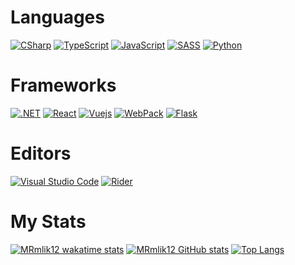 
# Languages

[![CSharp](https://img.shields.io/badge/c%23-%23239120.svg?style=for-the-badge&logo=c-sharp&logoColor=white)](https://github.com/MRmlik12)
[![TypeScript](https://img.shields.io/badge/typescript-%23007ACC.svg?style=for-the-badge&logo=typescript&logoColor=white)](https://github.com/MRmlik12)
[![JavaScript](https://img.shields.io/badge/javascript-%23323330.svg?style=for-the-badge&logo=javascript&logoColor=%23F7DF1E)](https://github.com/MRmlik12)
[![SASS](https://img.shields.io/badge/SASS-hotpink.svg?style=for-the-badge&logo=SASS&logoColor=white)](https://github.com/MRmlik12)
[![Python](https://img.shields.io/badge/python-%2314354C.svg?style=for-the-badge&logo=python&logoColor=white)](https://github.com/MRmlik12)

# Frameworks

[![.NET](https://img.shields.io/badge/.NET-5C2D91?style=for-the-badge&logo=.net&logoColor=white)](https://github.com/MRmlik12)
[![React](https://img.shields.io/badge/react-%2320232a.svg?style=for-the-badge&logo=react&logoColor=%2361DAFB)](https://github.com/MRmlik12)
[![Vuejs](https://img.shields.io/badge/vuejs-%2335495e.svg?style=for-the-badge&logo=vue-dot-js&logoColor=%234FC08D)](https://github.com/MRmlik12)
[![WebPack](https://img.shields.io/badge/webpack-%238DD6F9.svg?style=for-the-badge&logo=webpack&logoColor=black)](https://github.com/MRmlik12)
[![Flask](https://img.shields.io/badge/flask-%23000.svg?style=for-the-badge&logo=flask&logoColor=white)](https://github.com/MRmlik12)

# Editors

[![Visual Studio Code](https://img.shields.io/badge/VisualStudioCode-0078d7.svg?style=for-the-badge&logo=visual-studio-code&logoColor=white)](https://github.com/MRmlik12)
[![Rider](https://img.shields.io/badge/IntelliJIDEA-000000.svg?style=for-the-badge&logo=intellij-idea&logoColor=white)](https://github.com/MRmlik12)

# My Stats
[![MRmlik12 wakatime stats](https://github-readme-stats.vercel.app/api/wakatime?username=MRmlik12&theme=tokyonight&langs_count=5)](https://github.com/MRmlik12)
[![MRmlik12 GitHub stats](https://github-readme-stats.vercel.app/api?username=MRmlik12&theme=tokyonight)](https://github.com/MRmlik12)
[![Top Langs](https://github-readme-stats.vercel.app/api/top-langs/?username=MRmlik12&layout=compact&theme=tokyonight&langs_count=8)](https://github.com/MRmlik12)